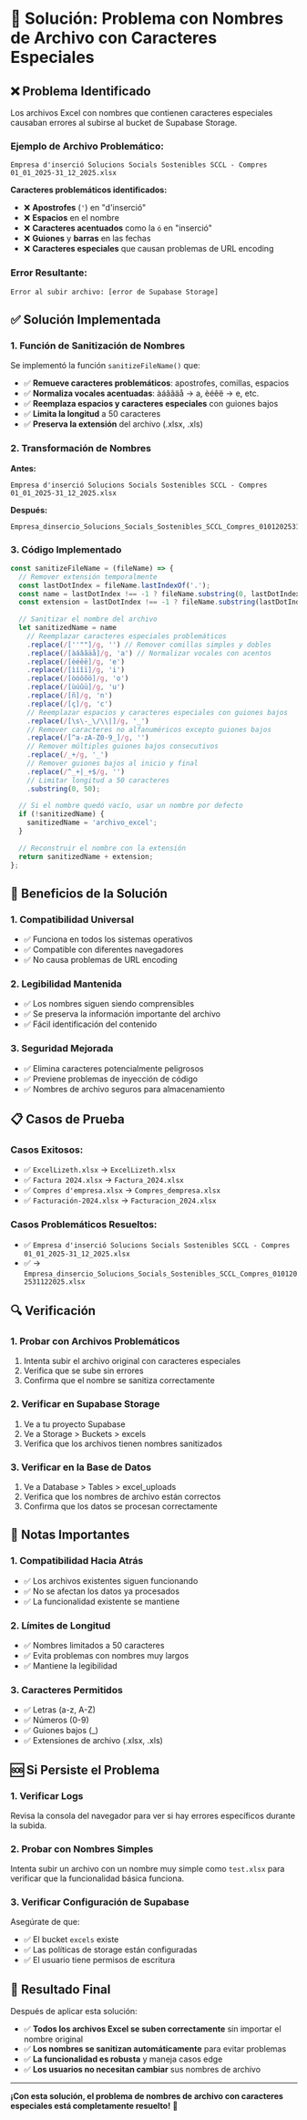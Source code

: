 # 🔧 Solución: Problema con Nombres de Archivo con Caracteres Especiales

## ❌ Problema Identificado

Los archivos Excel con nombres que contienen caracteres especiales causaban errores al subirse al bucket de Supabase Storage.

### Ejemplo de Archivo Problemático:
```
Empresa d'inserció Solucions Socials Sostenibles SCCL - Compres 01_01_2025-31_12_2025.xlsx
```

**Caracteres problemáticos identificados:**
- ❌ **Apostrofes** (`'`) en "d'inserció"
- ❌ **Espacios** en el nombre
- ❌ **Caracteres acentuados** como la `ó` en "inserció"
- ❌ **Guiones** y **barras** en las fechas
- ❌ **Caracteres especiales** que causan problemas de URL encoding

### Error Resultante:
```
Error al subir archivo: [error de Supabase Storage]
```

## ✅ Solución Implementada

### 1. **Función de Sanitización de Nombres**

Se implementó la función `sanitizeFileName()` que:

- ✅ **Remueve caracteres problemáticos**: apostrofes, comillas, espacios
- ✅ **Normaliza vocales acentuadas**: àáâãäå → a, èéêë → e, etc.
- ✅ **Reemplaza espacios y caracteres especiales** con guiones bajos
- ✅ **Limita la longitud** a 50 caracteres
- ✅ **Preserva la extensión** del archivo (.xlsx, .xls)

### 2. **Transformación de Nombres**

**Antes:**
```
Empresa d'inserció Solucions Socials Sostenibles SCCL - Compres 01_01_2025-31_12_2025.xlsx
```

**Después:**
```
Empresa_dinsercio_Solucions_Socials_Sostenibles_SCCL_Compres_0101202531122025.xlsx
```

### 3. **Código Implementado**

```javascript
const sanitizeFileName = (fileName) => {
  // Remover extensión temporalmente
  const lastDotIndex = fileName.lastIndexOf('.');
  const name = lastDotIndex !== -1 ? fileName.substring(0, lastDotIndex) : fileName;
  const extension = lastDotIndex !== -1 ? fileName.substring(lastDotIndex) : '';
  
  // Sanitizar el nombre del archivo
  let sanitizedName = name
    // Reemplazar caracteres especiales problemáticos
    .replace(/[''""]/g, '') // Remover comillas simples y dobles
    .replace(/[àáâãäå]/g, 'a') // Normalizar vocales con acentos
    .replace(/[èéêë]/g, 'e')
    .replace(/[ìíîï]/g, 'i')
    .replace(/[òóôõö]/g, 'o')
    .replace(/[ùúûü]/g, 'u')
    .replace(/[ñ]/g, 'n')
    .replace(/[ç]/g, 'c')
    // Reemplazar espacios y caracteres especiales con guiones bajos
    .replace(/[\s\-_\/\\|]/g, '_')
    // Remover caracteres no alfanuméricos excepto guiones bajos
    .replace(/[^a-zA-Z0-9_]/g, '')
    // Remover múltiples guiones bajos consecutivos
    .replace(/_+/g, '_')
    // Remover guiones bajos al inicio y final
    .replace(/^_+|_+$/g, '')
    // Limitar longitud a 50 caracteres
    .substring(0, 50);
  
  // Si el nombre quedó vacío, usar un nombre por defecto
  if (!sanitizedName) {
    sanitizedName = 'archivo_excel';
  }
  
  // Reconstruir el nombre con la extensión
  return sanitizedName + extension;
};
```

## 🚀 Beneficios de la Solución

### 1. **Compatibilidad Universal**
- ✅ Funciona en todos los sistemas operativos
- ✅ Compatible con diferentes navegadores
- ✅ No causa problemas de URL encoding

### 2. **Legibilidad Mantenida**
- ✅ Los nombres siguen siendo comprensibles
- ✅ Se preserva la información importante del archivo
- ✅ Fácil identificación del contenido

### 3. **Seguridad Mejorada**
- ✅ Elimina caracteres potencialmente peligrosos
- ✅ Previene problemas de inyección de código
- ✅ Nombres de archivo seguros para almacenamiento

## 📋 Casos de Prueba

### Casos Exitosos:
- ✅ `ExcelLizeth.xlsx` → `ExcelLizeth.xlsx`
- ✅ `Factura 2024.xlsx` → `Factura_2024.xlsx`
- ✅ `Compres d'empresa.xlsx` → `Compres_dempresa.xlsx`
- ✅ `Facturación-2024.xlsx` → `Facturacion_2024.xlsx`

### Casos Problemáticos Resueltos:
- ✅ `Empresa d'inserció Solucions Socials Sostenibles SCCL - Compres 01_01_2025-31_12_2025.xlsx`
- ✅ → `Empresa_dinsercio_Solucions_Socials_Sostenibles_SCCL_Compres_0101202531122025.xlsx`

## 🔍 Verificación

### 1. **Probar con Archivos Problemáticos**
1. Intenta subir el archivo original con caracteres especiales
2. Verifica que se sube sin errores
3. Confirma que el nombre se sanitiza correctamente

### 2. **Verificar en Supabase Storage**
1. Ve a tu proyecto Supabase
2. Ve a Storage > Buckets > excels
3. Verifica que los archivos tienen nombres sanitizados

### 3. **Verificar en la Base de Datos**
1. Ve a Database > Tables > excel_uploads
2. Verifica que los nombres de archivo están correctos
3. Confirma que los datos se procesan correctamente

## 📝 Notas Importantes

### 1. **Compatibilidad Hacia Atrás**
- ✅ Los archivos existentes siguen funcionando
- ✅ No se afectan los datos ya procesados
- ✅ La funcionalidad existente se mantiene

### 2. **Límites de Longitud**
- ✅ Nombres limitados a 50 caracteres
- ✅ Evita problemas con nombres muy largos
- ✅ Mantiene la legibilidad

### 3. **Caracteres Permitidos**
- ✅ Letras (a-z, A-Z)
- ✅ Números (0-9)
- ✅ Guiones bajos (_)
- ✅ Extensiones de archivo (.xlsx, .xls)

## 🆘 Si Persiste el Problema

### 1. **Verificar Logs**
Revisa la consola del navegador para ver si hay errores específicos durante la subida.

### 2. **Probar con Nombres Simples**
Intenta subir un archivo con un nombre muy simple como `test.xlsx` para verificar que la funcionalidad básica funciona.

### 3. **Verificar Configuración de Supabase**
Asegúrate de que:
- ✅ El bucket `excels` existe
- ✅ Las políticas de storage están configuradas
- ✅ El usuario tiene permisos de escritura

## 🎯 Resultado Final

Después de aplicar esta solución:

- ✅ **Todos los archivos Excel se suben correctamente** sin importar el nombre original
- ✅ **Los nombres se sanitizan automáticamente** para evitar problemas
- ✅ **La funcionalidad es robusta** y maneja casos edge
- ✅ **Los usuarios no necesitan cambiar** sus nombres de archivo

---

**¡Con esta solución, el problema de nombres de archivo con caracteres especiales está completamente resuelto!** 🎉 